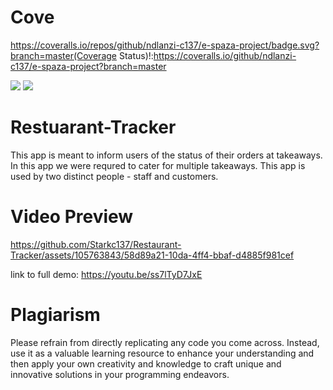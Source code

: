 # Cove
https://coveralls.io/repos/github/ndlanzi-c137/e-spaza-project/badge.svg?branch=master(Coverage Status)!:https://coveralls.io/github/ndlanzi-c137/e-spaza-project?branch=master

<img src= "https://coveralls.io/repos/github/ndlanzi-c137/e-spaza-project/badge.svg?branch=master)](https://coveralls.io/github/ndlanzi-c137/e-spaza-project?branch=master" />
<img src="https://coveralls.io/repos/github/spread-the-code/git-commiter-nodejs/badge.svg?branch=master&kill_cache=1" />

# Restuarant-Tracker
This app is meant to inform users of the status of their orders at takeaways. In this app we were requred to cater for multiple takeaways. This app is used by two distinct people - staff and customers.

# Video Preview
https://github.com/Starkc137/Restaurant-Tracker/assets/105763843/58d89a21-10da-4ff4-bbaf-d4885f981cef

link to full demo: https://youtu.be/ss7lTyD7JxE


# Plagiarism
Please refrain from directly replicating any code you come across. Instead, use it as a valuable learning resource to enhance your understanding and then apply your own creativity and knowledge to craft unique and innovative solutions in your programming endeavors.

